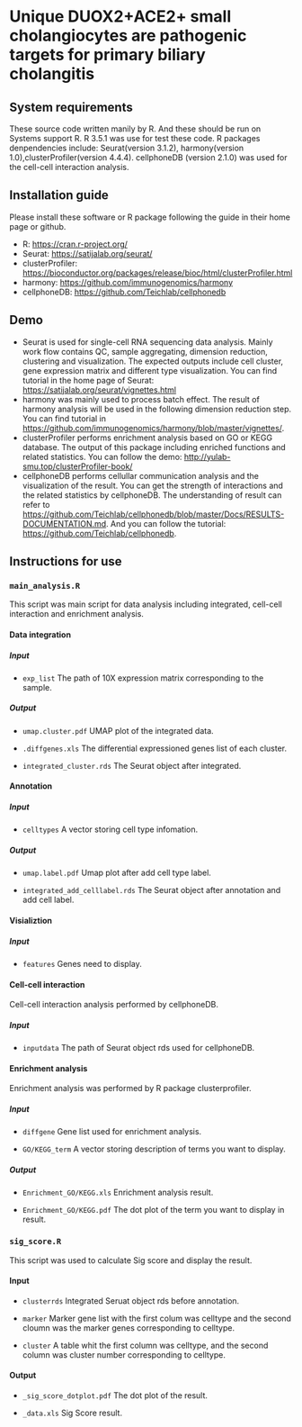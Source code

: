 # Unique DUOX2+ACE2+ small cholangiocytes are pathogenic targets for primary biliary cholangitis


## System requirements

These source code written manily by R. And these should be run on Systems support R. R 3.5.1 was use for test these code. R packages denpendencies include: Seurat(version 3.1.2), harmony(version 1.0),clusterProfiler(version 4.4.4). cellphoneDB (version 2.1.0) was used for the cell-cell interaction analysis.

## Installation guide

Please install these software or R package following the guide in their home page or github.

* R: https://cran.r-project.org/
* Seurat: https://satijalab.org/seurat/
* clusterProfiler: https://bioconductor.org/packages/release/bioc/html/clusterProfiler.html
* harmony: https://github.com/immunogenomics/harmony
* cellphoneDB: https://github.com/Teichlab/cellphonedb

## Demo

* Seurat is used for single-cell RNA sequencing data analysis. Mainly work flow contains QC, sample aggregating, dimension reduction, clustering and visualization. The expected outputs include cell cluster, gene expression matrix and different type visualization. You can find tutorial in the home page of Seurat: https://satijalab.org/seurat/vignettes.html
* harmony was mainly used to process batch effect. The result of harmony analysis will be used in the following dimension reduction step. You can find tutorial in https://github.com/immunogenomics/harmony/blob/master/vignettes/.
* clusterProfiler performs enrichment analysis based on GO or KEGG database. The output of this package including enriched functions and related statistics. You can follow the demo: http://yulab-smu.top/clusterProfiler-book/
* cellphoneDB performs cellullar communication analysis and the visualization of the result. You can get the strength of interactions and the related statistics by cellphoneDB. The understanding of result can refer to https://github.com/Teichlab/cellphonedb/blob/master/Docs/RESULTS-DOCUMENTATION.md. And you can follow the tutorial: https://github.com/Teichlab/cellphonedb.

## Instructions for use

### `main_analysis.R`

This script was main script for data analysis including integrated, cell-cell interaction and enrichment analysis.

#### Data integration

##### Input

* `exp_list` The path of 10X expression matrix corresponding to the sample.


##### Output

* `umap.cluster.pdf` UMAP plot of the integrated data.

* `.diffgenes.xls` The differential expressioned genes list of each cluster.

* `integrated_cluster.rds` The Seurat object after integrated.

#### Annotation

##### Input

* `celltypes` A vector storing cell type infomation.

##### Output

* `umap.label.pdf` Umap plot after add cell type label.

* `integrated_add_celllabel.rds` The Seurat object after annotation and add cell label.

#### Visializtion

##### Input

* `features` Genes need to display.

#### Cell-cell interaction

Cell-cell interaction analysis performed by cellphoneDB. 

##### Input

* `inputdata` The path of Seurat object rds used for cellphoneDB.

#### Enrichment analysis

Enrichment analysis was performed by R package clusterprofiler.

##### Input 

* `diffgene` Gene list used for enrichment analysis.

* `GO/KEGG_term` A vector storing description of terms you want to display.

##### Output

* `Enrichment_GO/KEGG.xls` Enrichment analysis result.

* `Enrichment_GO/KEGG.pdf` The dot plot of the term you want to display in result.

### `sig_score.R`

This script was used to calculate Sig score and display the result.

#### Input
* `clusterrds` Integrated Seruat object rds before annotation.

* `marker` Marker gene list with the first colum was celltype and the second cloumn was the marker genes corresponding to celltype.

* `cluster` A table whit the first column was celltype, and the second column was cluster number corresponding to celltype.

#### Output
* `_sig_score_dotplot.pdf` The dot plot of the result.

* `_data.xls` Sig Score result.

